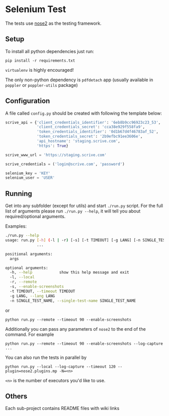 # Selenium Test
The tests use [nose2](https://nose2.io/) as the testing framework.

## Setup
To install all python dependencies just run:
```
pip install -r requirements.txt
```
`virtualenv` is highly encouraged!

The only non-python dependency is `pdfdetach` app (usually available in `poppler` or `poppler-utils` package)

## Configuration
A file called `config.py` should be created with following the template below:
```python
scrive_api = {'client_credentials_identifier': '6eb8b9cc96923c23_53',
              'client_credentials_secret': 'cca38e929f558fa9',
              'token_credentials_identifier': '0d1b67d4f46783af_52',
              'token_credentials_secret': '2b9efbc91ee3606e',
              'api_hostname': 'staging.scrive.com',
              'https': True}

scrive_www_url = 'https://staging.scrive.com'

scrive_credentials = ('login@scrive.com', 'password')

selenium_key = 'KEY'
selenium_user = 'USER'
```

## Running
Get into any subfolder (except for utils) and start `./run.py` script.
For the full list of arguments please run `./run.py --help`, it will tell you about
required/optional arguments.

Examples:
```bash
./run.py --help
usage: run.py [-h] (-l | -r) [-s] [-t TIMEOUT] [-g LANG] [-n SINGLE_TEST_NAME]
              ...

positional arguments:
  args

optional arguments:
  -h, --help            show this help message and exit
  -l, --local
  -r, --remote
  -s, --enable-screenshots
  -t TIMEOUT, --timeout TIMEOUT
  -g LANG, --lang LANG
  -n SINGLE_TEST_NAME, --single-test-name SINGLE_TEST_NAME
```
or
```
python run.py --remote --timeout 90 --enable-screenshots
```

Additionally you can pass any parameters of `nose2` to the end of the command. For example
```
python run.py --remote --timeout 90 --enable-screenshots --log-capture ...
```

You can also run the tests in parallel by
```
python run.py --local --log-capture --timeout 120 --plugin=nose2.plugins.mp -N=<n>
```
`<n>` is the number of executors you'd like to use.

## Others
Each sub-project contains README files with wiki links
